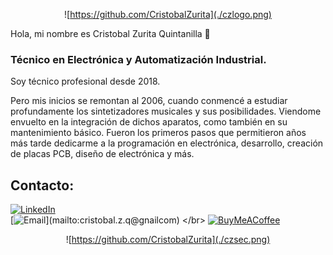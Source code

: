 <div style="text-align: center;">
  
![https://github.com/CristobalZurita](./czlogo.png)
</div>

Hola, mi nombre es Cristobal Zurita Quintanilla 👋
### Técnico en Electrónica y Automatización Industrial.

Soy técnico profesional desde 2018.

Pero mis inicios se remontan al 2006, cuando conmencé a estudiar profundamente los sintetizadores musicales y sus posibilidades. Viendome envuelto en la integración de dichos aparatos, como también en su mantenimiento básico. Fueron los primeros pasos que permitieron años más tarde dedicarme a la programación en electrónica, desarrollo, creación de placas PCB, diseño de electrónica y más.  


## Contacto:

[![LinkedIn](https://img.shields.io/badge/LinkedIn-D14836?style=for-the-badge&logo=gmail&logoColor=white&labelColor=101010)](https://www.linkedin.com/in/crist%C3%B3bal-nicol%C3%A1s-zurita-quintanilla-baa320115/)
</br>
[![Email](https://img.shields.io/badge/cristobal.z.q@gnailcom-email_personal_(respuesta_lenta)-D14836?style=for-the-badge&logo=gmail&logoColor=white&labelColor=101010)](mailto:cristobal.z.q@gnailcom)
</br>
[![BuyMeACoffee](https://img.shields.io/badge/Buy_Me_A_Coffee-apoya_mi_trabajo-FFDD00?style=for-the-badge&logo=buy-me-a-coffee&logoColor=white&labelColor=101010)](https://buymeacoffee.com/cristobalzurita)




<div style="text-align: center;">

![https://github.com/CristobalZurita](./czsec.png)


</div>
